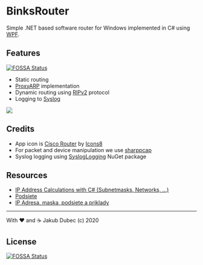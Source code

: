 # BinksRouter

Simple .NET based software router for Windows implemented in C# using [WPF](https://docs.microsoft.com/en-us/dotnet/framework/wpf/).

## Features
[![FOSSA Status](https://app.fossa.io/api/projects/git%2Bgithub.com%2FSibyx%2FBinksRouter.svg?type=shield)](https://app.fossa.io/projects/git%2Bgithub.com%2FSibyx%2FBinksRouter?ref=badge_shield)


- Static routing
- [ProxyARP](https://networklessons.com/cisco/ccie-routing-switching/proxy-arp-explained) implementation
- Dynamic routing using [RIPv2](https://tools.ietf.org/html/rfc1723) protocol
- Logging to [Syslog](https://tools.ietf.org/html/rfc5424)

![](docs/screenshots/MainWindow.JPG)


## Credits

- App icon is [Cisco Router](https://icons8.com/icons/set/cisco-router) by [Icons8](https://icons8.com)
- For packet and device manipulation we use [sharppcap](https://github.com/chmorgan/sharppcap)
- Syslog logging using [SyslogLogging](https://github.com/jchristn/LoggingModule) NuGet package

## Resources

- [IP Address Calculations with C# (Subnetmasks, Networks, …)](https://docs.microsoft.com/en-us/archive/blogs/knom/ip-address-calculations-with-c-subnetmasks-networks)
- [Podsiete](http://www.xss.wz.sk/downloads/podsiete.pdf)
- [IP Adresa, maska, podsiete a priklady](http://www.ut.fei.stuba.sk/~halas/kis/zal%202012/IP%20adresy%20PDF.pdf)

---
With ❤️ and ☕️ Jakub Dubec (c) 2020


## License
[![FOSSA Status](https://app.fossa.io/api/projects/git%2Bgithub.com%2FSibyx%2FBinksRouter.svg?type=large)](https://app.fossa.io/projects/git%2Bgithub.com%2FSibyx%2FBinksRouter?ref=badge_large)